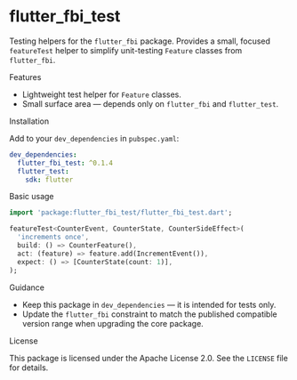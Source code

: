 # flutter_fbi_test

Testing helpers for the `flutter_fbi` package. Provides a small, focused
`featureTest` helper to simplify unit-testing `Feature` classes from
`flutter_fbi`.

Features

- Lightweight test helper for `Feature` classes.
- Small surface area — depends only on `flutter_fbi` and `flutter_test`.

Installation

Add to your `dev_dependencies` in `pubspec.yaml`:

```yaml
dev_dependencies:
  flutter_fbi_test: ^0.1.4
  flutter_test:
    sdk: flutter
```

Basic usage

```dart
import 'package:flutter_fbi_test/flutter_fbi_test.dart';

featureTest<CounterEvent, CounterState, CounterSideEffect>(
  'increments once',
  build: () => CounterFeature(),
  act: (feature) => feature.add(IncrementEvent()),
  expect: () => [CounterState(count: 1)],
);
```

Guidance

- Keep this package in `dev_dependencies` — it is intended for tests only.
- Update the `flutter_fbi` constraint to match the published compatible
  version range when upgrading the core package.

License

This package is licensed under the Apache License 2.0. See the `LICENSE` file
for details.

